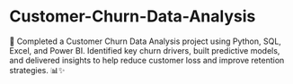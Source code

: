 # Customer-Churn-Data-Analysis
🚀 Completed a Customer Churn Data Analysis project using Python, SQL, Excel, and Power BI. Identified key churn drivers, built predictive models, and delivered insights to help reduce customer loss and improve retention strategies. 📊✨
